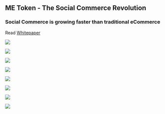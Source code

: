## ME Token - The Social Commerce Revolution 

### Social Commerce is growing faster than traditional eCommerce

Read [Whitepaper](http://www.metoken.net/metoken_whitepaper_EN_180611.pdf)

![](https://i.imgur.com/YRrqJIl.png)

![](https://i.imgur.com/FyU9DUm.png)

![](https://i.imgur.com/9ocQnXW.png)

![](https://i.imgur.com/bdKYjFQ.png)

![](https://i.imgur.com/oxJ3riR.png)

![](https://i.imgur.com/uIfQidd.png)

![](https://i.imgur.com/6XK9EXt.png)

![](https://i.imgur.com/i5x4H31.png)